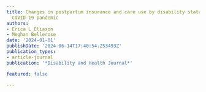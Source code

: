 ```yaml
---
title: Changes in postpartum insurance and care use by disability status during the
  COVID-19 pandemic
authors:
- Erica L Eliason
- Meghan Bellerose
date: '2024-01-01'
publishDate: '2024-06-14T17:40:54.253493Z'
publication_types:
- article-journal
publication: '*Disability and Health Journal*'

featured: false

---
```

